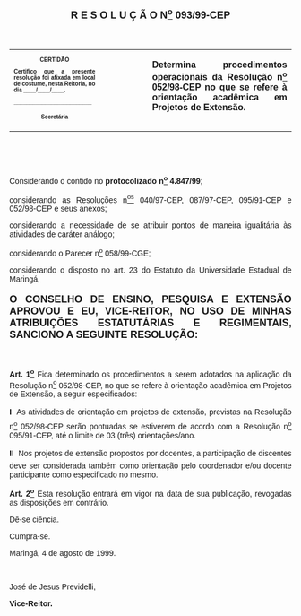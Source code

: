 <BODY>

<B><FONT FACE="Arial" SIZE=4><P ALIGN="CENTER"></P>
<P ALIGN="CENTER">R E S O L U &Ccedil; &Atilde; O  N<U><SUP>o</U></SUP> 093/99-CEP</P>
</B></FONT><FONT FACE="Arial"><P ALIGN="JUSTIFY"></P>
<P ALIGN="JUSTIFY">&nbsp;</P></FONT>
<TABLE CELLSPACING=0 BORDER=0 CELLPADDING=7 WIDTH=621>
<TR><TD WIDTH="32%" VALIGN="TOP">
<B><FONT FACE="Arial" SIZE=1><P ALIGN="CENTER">CERTID&Atilde;O</P>
<P ALIGN="JUSTIFY">   Certifico que a presente resolu&ccedil;&atilde;o foi afixada em local de costume, nesta Reitoria, no dia ____/____/____.</P>
<P ALIGN="JUSTIFY"></P>
<P ALIGN="JUSTIFY">_________________________</P>
<P ALIGN="CENTER">Secret&aacute;ria</B></FONT></TD>
<TD WIDTH="17%" VALIGN="TOP">&nbsp;</TD>
<TD WIDTH="52%" VALIGN="TOP">
<B><FONT FACE="Arial"><P ALIGN="JUSTIFY">Determina procedimentos operacionais da Resolu&ccedil;&atilde;o n<U><SUP>o</U></SUP> 052/98-CEP no que se refere &agrave; orienta&ccedil;&atilde;o acad&ecirc;mica em Projetos de Extens&atilde;o.</P>
<P ALIGN="JUSTIFY"></B></FONT></TD>
</TR>
</TABLE>

<FONT FACE="Arial"><P ALIGN="JUSTIFY">&nbsp;</P>
<P ALIGN="JUSTIFY">&nbsp;</P>
<P ALIGN="JUSTIFY">&#9;Considerando o contido no <B>protocolizado n<U><SUP>o</U></SUP> 4.847/99</B>;</P>
<P ALIGN="JUSTIFY">&#9;considerando as Resolu&ccedil;&otilde;es  n<U><SUP>os</U></SUP>  040/97-CEP, 087/97-CEP, 095/91-CEP e 052/98-CEP e seus anexos; </P>
<P ALIGN="JUSTIFY">&#9;considerando a necessidade de se atribuir pontos de maneira igualit&aacute;ria &agrave;s atividades de car&aacute;ter an&aacute;logo;</P>
<P ALIGN="JUSTIFY">&#9;considerando o Parecer n<U><SUP>o</U></SUP> 058/99-CGE;</P>
<P ALIGN="JUSTIFY">&#9;considerando o disposto no art. 23 do Estatuto da Universidade Estadual de Maring&aacute;, </P>
<P ALIGN="JUSTIFY"></P>
</FONT><B><FONT FACE="Arial" SIZE=4><P ALIGN="JUSTIFY">O CONSELHO DE ENSINO, PESQUISA E EXTENS&Atilde;O APROVOU E EU, VICE-REITOR, NO USO DE MINHAS ATRIBUI&Ccedil;&Otilde;ES ESTATUT&Aacute;RIAS E REGIMENTAIS, SANCIONO A SEGUINTE RESOLU&Ccedil;&Atilde;O:</P>
</B></FONT><FONT FACE="Arial"><P ALIGN="JUSTIFY"></P>
<P ALIGN="JUSTIFY">&nbsp;</P>
<P ALIGN="JUSTIFY">&#9;<B>Art. 1<U><SUP>o</B></U></SUP> Fica determinado os procedimentos a serem adotados na aplica&ccedil;&atilde;o da Resolu&ccedil;&atilde;o n<U><SUP>o</U></SUP> 052/98-CEP, no que se refere &agrave; orienta&ccedil;&atilde;o acad&ecirc;mica em Projetos de Extens&atilde;o, a seguir especificados:</P>
<P ALIGN="JUSTIFY">&#9;<B>I</B>  As atividades de orienta&ccedil;&atilde;o em projetos de extens&atilde;o, previstas na Resolu&ccedil;&atilde;o n<U><SUP>o</U></SUP> 052/98-CEP ser&atilde;o pontuadas se estiverem de acordo com a Resolu&ccedil;&atilde;o n<U><SUP>o</U></SUP> 095/91-CEP, at&eacute; o limite de 03 (tr&ecirc;s) orienta&ccedil;&otilde;es/ano.</P>
<P ALIGN="JUSTIFY">&#9;<B>II</B>  Nos projetos de extens&atilde;o propostos por docentes, a participa&ccedil;&atilde;o de discentes deve ser considerada tamb&eacute;m como orienta&ccedil;&atilde;o pelo coordenador e/ou docente participante como especificado no mesmo.</P>
<P ALIGN="JUSTIFY">&#9;<B>Art. 2<U><SUP>o</B></U></SUP> Esta resolu&ccedil;&atilde;o entrar&aacute; em vigor na data de sua publica&ccedil;&atilde;o, revogadas as disposi&ccedil;&otilde;es em contr&aacute;rio.</P>
<P ALIGN="JUSTIFY">&#9;D&ecirc;-se ci&ecirc;ncia.</P>
<P ALIGN="JUSTIFY">&#9;Cumpra-se.</P>
<P ALIGN="JUSTIFY"></P>
<P ALIGN="JUSTIFY">Maring&aacute;, 4 de agosto de 1999.</P>
<P ALIGN="JUSTIFY"></P>
<P ALIGN="JUSTIFY">&nbsp;</P>
<P ALIGN="JUSTIFY">Jos&eacute; de Jesus Previdelli,</P>
<B><P ALIGN="JUSTIFY">Vice-Reitor.</P>
<P ALIGN="JUSTIFY"></P>
<P ALIGN="JUSTIFY">&nbsp;</P>
<P ALIGN="JUSTIFY">&nbsp;</P>
</B></FONT><FONT SIZE=2><P>&nbsp;</P>
<P>&nbsp;</P></FONT></BODY>
